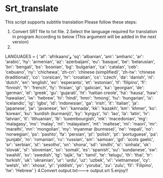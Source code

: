 # Srt_translate
This script supports subtitle translation
Please follow these steps:
1. Convert SRT file to txt file.
2.Select the language required for translation in program According to below (This argument will be added in the next version)
3.
LANGUAGES = {
    'af': 'afrikaans'و    'sq': 'albanian',    'am': 'amharic',    'ar': 'arabic',    'hy': 'armenian',    'az': 'azerbaijani',    'eu': 'basque',    'be': 'belarusian',
    'bn': 'bengali',    'bs': 'bosnian',    'bg': 'bulgarian',    'ca': 'catalan',    'ceb': 'cebuano',    'ny': 'chichewa',    'zh-cn': 'chinese (simplified)',    'zh-tw': 'chinese (traditional)',
    'co': 'corsican',    'hr': 'croatian',    'cs': 'czech',    'da': 'danish',    'nl': 'dutch',    'en': 'english',    'eo': 'esperanto',    'et': 'estonian',    'tl': 'filipino',
    'fi': 'finnish',    'fr': 'french',    'fy': 'frisian',    'gl': 'galician',    'ka': 'georgian',    'de': 'german',    'el': 'greek',    'gu': 'gujarati',    'ht': 'haitian creole',
    'ha': 'hausa',    'haw': 'hawaiian',    'iw': 'hebrew',    'hi': 'hindi',    'hmn': 'hmong',    'hu': 'hungarian',    'is': 'icelandic',    'ig': 'igbo',    'id': 'indonesian',
    'ga': 'irish',    'it': 'italian',    'ja': 'japanese',    'jw': 'javanese',    'kn': 'kannada',    'kk': 'kazakh',    'km': 'khmer',    'ko': 'korean',    'ku': 'kurdish (kurmanji)',
    'ky': 'kyrgyz',    'lo': 'lao',    'la': 'latin',    'lv': 'latvian',    'lt': 'lithuanian',    'lb': 'luxembourgish',    'mk': 'macedonian',    'mg': 'malagasy',    'ms': 'malay',
    'ml': 'malayalam',    'mt': 'maltese',    'mi': 'maori',    'mr': 'marathi',    'mn': 'mongolian',    'my': 'myanmar (burmese)',    'ne': 'nepali',    'no': 'norwegian',    'ps': 'pashto',
    'fa': 'persian',    'pl': 'polish',    'pt': 'portuguese',    'pa': 'punjabi',    'ro': 'romanian',    'ru': 'russian',    'sm': 'samoan',    'gd': 'scots gaelic',    'sr': 'serbian',
    'st': 'sesotho',    'sn': 'shona',    'sd': 'sindhi',    'si': 'sinhala',    'sk': 'slovak',    'sl': 'slovenian',    'so': 'somali',    'es': 'spanish',    'su': 'sundanese',
    'sw': 'swahili',    'sv': 'swedish',    'tg': 'tajik',    'ta': 'tamil',    'te': 'telugu',    'th': 'thai',    'tr': 'turkish',    'uk': 'ukrainian',    'ur': 'urdu',    'uz': 'uzbek',
    'vi': 'vietnamese',    'cy': 'welsh',    'xh': 'xhosa',    'yi': 'yiddish',    'yo': 'yoruba',    'zu': 'zulu',    'fil': 'Filipino',    'he': 'Hebrew'
}
4.Convert output.txt---> output.srt 
5.enjoy!!
